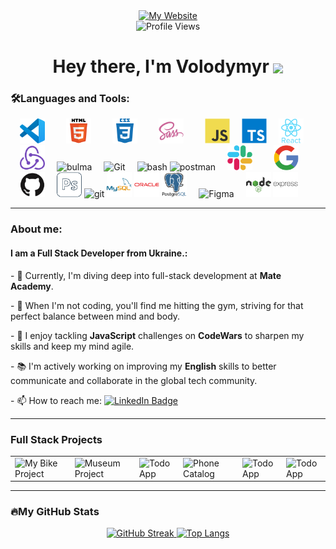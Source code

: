 <div align="center">
  <a href="https://www.mrsvolodya.com/">
    <img src="https://camo.githubusercontent.com/422f0a4a1eb8ef31c7dca2c2f82ea718c40013024f5a5ef078cd9ffff60d2f0a/68747470733a2f2f6d656469612e67697068792e636f6d2f6d656469612f4877426c46515a4663416f556350485a64582f67697068792e676966" height="200px" alt="My Website">
  </a>
</div>
<div align="center">
  <img src="https://komarev.com/ghpvc/?username=mrsvolodya" alt="Profile Views">
</div>
<h1 align="center">
  Hey there, I'm Volodymyr 
  <img src="https://camo.githubusercontent.com/d552948e7884c41fde2d32b9221d79f0df2076c7d824aaab954ca93f53d95884/68747470733a2f2f6d656469612e67697068792e636f6d2f6d656469612f6876524a434c467a6361737252346961377a2f67697068792e676966" 
       style="width: 30px; height: auto; vertical-align: middle;"/>
</h1>
 <h3 align="left">🛠️Languages and Tools:</h3>

<p>
    <img src="https://raw.githubusercontent.com/devicons/devicon/master/icons/vscode/vscode-original.svg" alt="VSCode" width="40" height="40" style="margin: 0 15px;" title="VSCode"/>
    <img src="https://raw.githubusercontent.com/devicons/devicon/master/icons/html5/html5-original-wordmark.svg" alt="HTML" width="40" height="40" style="margin: 0 15px;" title="HTML"/>
    <img src="https://raw.githubusercontent.com/devicons/devicon/6910f0503efdd315c8f9b858234310c06e04d9c0/icons/css3/css3-plain-wordmark.svg" alt="CSS" width="40" height="40" style="margin: 0 15px;" title="CSS"/>
    <img src="https://raw.githubusercontent.com/devicons/devicon/master/icons/sass/sass-original.svg" alt="Sass" width="40" height="40" style="margin: 0 15px;" title="Sass"/>
    <img src="https://raw.githubusercontent.com/devicons/devicon/master/icons/javascript/javascript-original.svg" alt="JavaScript" width="40" height="40" style="margin: 0 15px;" title="JavaScript"/>
    <img src="https://raw.githubusercontent.com/devicons/devicon/master/icons/typescript/typescript-original.svg" alt="TypeScript" width="40" height="40" title="TypeScript"/>
    <img src="https://raw.githubusercontent.com/devicons/devicon/master/icons/react/react-original-wordmark.svg" alt="React" width="40" height="40" style="margin: 0 15px;" title="React"/>
    <img src="https://raw.githubusercontent.com/devicons/devicon/master/icons/redux/redux-original.svg" alt="Redux" width="40" height="40" style="margin: 0 15px;" title="Redux"/>
    <img src="https://raw.githubusercontent.com/gilbarbara/logos/804dc257b59e144eaca5bc6ffd16949752c6f789/logos/bulma.svg" alt="bulma" width="40" height="40" title="Bulma"/>
    <img src="https://www.vectorlogo.zone/logos/git-scm/git-scm-icon.svg" alt="Git" width="40" height="40" style="margin: 0 15px;" title="Git"/>
    <img src="https://www.vectorlogo.zone/logos/gnu_bash/gnu_bash-icon.svg" alt="bash" width="40" height="40" title="Bash"/>
    <img src="https://www.vectorlogo.zone/logos/getpostman/getpostman-icon.svg" alt="postman" width="40" height="40" title="Postman"/>
    <img src="https://raw.githubusercontent.com/devicons/devicon/master/icons/slack/slack-original.svg" alt="Slack" width="40" height="40" style="margin: 0 15px;" title="Slack"/>
    <img src="https://raw.githubusercontent.com/devicons/devicon/master/icons/google/google-original.svg" alt="Google" width="40" height="40" style="margin: 0 15px;" title="Google"/>
    <img src="https://raw.githubusercontent.com/devicons/devicon/master/icons/github/github-original.svg" alt="GitHub" width="40" height="40" style="margin: 0 15px;" title="GitHub"/>
    <img src="https://raw.githubusercontent.com/devicons/devicon/master/icons/photoshop/photoshop-line.svg" alt="photoshop" width="40" height="40" title="Photoshop"/>
    <img src="https://www.vectorlogo.zone/logos/git-scm/git-scm-icon.svg" alt="git" width="40" height="40"/>
    <img src="https://raw.githubusercontent.com/devicons/devicon/master/icons/mysql/mysql-original-wordmark.svg" alt="mysql" width="40" height="40"/>
    <img src="https://raw.githubusercontent.com/devicons/devicon/master/icons/oracle/oracle-original.svg" alt="oracle" width="40" height="40"/>
    <img src="https://raw.githubusercontent.com/devicons/devicon/master/icons/postgresql/postgresql-original-wordmark.svg" alt="postgresql" width="40" height="40"/>
    <img src="https://www.vectorlogo.zone/logos/figma/figma-icon.svg" alt="Figma" width="40" height="40" style="margin: 0 15px;" title="Figma"/>
  <img src="https://raw.githubusercontent.com/devicons/devicon/master/icons/nodejs/nodejs-original-wordmark.svg" alt="nodejs" width="40" height="40"/>
  <img src="https://raw.githubusercontent.com/devicons/devicon/master/icons/express/express-original-wordmark.svg" alt="express" width="40" height="40"/
</p>
<hr/>
<h3>About me:</h3>
<h4>I am a Full Stack Developer  from Ukraine.:</h4>
<p>- 🌱 Currently, I'm diving deep into full-stack development at <strong>Mate Academy</strong>.</p>
<p>- 💪 When I'm not coding, you'll find me hitting the gym, striving for that perfect balance between mind and body.</p>
<p>- 🧩  I enjoy tackling <strong>JavaScript</strong> challenges on <strong>CodeWars</strong> to sharpen my skills and keep my mind agile.</p>
<p>- 📚  I'm actively working on improving my <strong>English</strong> skills to better communicate and collaborate in the global tech community.</p>
<p">
  - 📫 How to reach me: 
  <a href="https://www.linkedin.com/in/volodymyr-murskyi-b54b45293/" rel="nofollow" style="display: inline-block;">
    <img src="https://img.shields.io/badge/-mrsvolodya-blue?style=flat&logo=Linkedin&logoColor=white" alt="LinkedIn Badge" style="max-width: 100%;">
  </a>
</p>
<hr/>
<h3>Full Stack Projects</h3>
<table align="center">
  <tr>
    <td>
      <a href="https://mrsvolodya.github.io/bike-landing/" target="_blank" rel="noopener noreferrer" style="text-decoration: none;">
        <img src="https://cdn3.iconfinder.com/data/icons/remixicon-map/24/bike-line-256.png" alt="My Bike Project" width="75" height="auto" style="margin: 0;">
      </a>
    </td>
    <td>
      <a href="https://mrsvolodya.github.io/museum-lending" target="_blank" rel="noopener noreferrer" style="text-decoration: none;">
        <img src="https://cdn4.iconfinder.com/data/icons/pixel-perfect-at-24px-volume-2/24/2206-64.png" alt="Museum Project" width="75" height="auto" style="margin: 0;">
      </a>
    </td>
    <td>
      <a href="https://mrsvolodya.github.io/movies" target="_blank" style="text-decoration: none;">
        <img src="https://www.svgrepo.com/show/342296/the-movie-database.svg" alt="Todo App" width="75" height="auto" style="margin: 0;">
      </a>
    </td>
    <td>
      <a href="https://mrsvolodya.github.io/phone-catalog" target="_blank" style="text-decoration: none;">
        <img src="https://icons.iconarchive.com/icons/martz90/circle/256/phone-icon.png" alt="Phone Catalog" width="75" height="auto" style="margin: 0;">
      </a>
    </td>
    <td>
      <a href="https://mrsvolodya.github.io/todo-app/" target="_blank" style="text-decoration: none;">
        <img  src="https://cdn2.iconfinder.com/data/icons/office-extras/512/Reminder_Note-512.png" alt="Todo App" width="75" height="auto" style="margin: 0;">
      </a>
    </td>
    <td>
      <a href="https://mrsvolodya.github.io/2048-game/" target="_blank" style="text-decoration: none;">
        <img src="https://static-00.iconduck.com/assets.00/2048-icon-507x512-ihtslozc.png" alt="Todo App" width="75" height="auto" style="margin: 0;">
      </a>
    </td>
  </tr>
</table>
<hr/>
<h3>🔥My GitHub Stats</h3>
<div align="center">
<a href="https://www.mrsvolodya.com/">
    <img height="200px" src="https://github-readme-streak-stats.herokuapp.com/?user=mrsvolodya&theme=dark&background=000000" alt="GitHub Streak" style="max-width: 100%;" />
</a>

<a href="https://github.com/mrsvolodya">
    <img height="200px" src="https://github-readme-stats.vercel.app/api/top-langs/?username=mrsvolodya&layout=compact&theme=vision-friendly-dark" alt="Top Langs" style="max-width: 100%;" />
</a>
</div>
